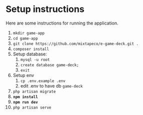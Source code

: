 # Setup instructions

Here are some instructions for running the application. 

1. `mkdir game-app`
2. `cd game-app`
3. `git clone https://github.com/mixtapeco/e-game-deck.git .`
4. `composer install`
5. Setup database: 
    1. `mysql -u root`
    2. `create database game-deck;` 
    3. `exit`
6. Setup env
    1. `cp .env.example .env`
    2. edit .env to have db `game-deck`
7. `php artisan migrate`
8. **`npm install`**
9. **`npm run dev`**
10. `php artisan serve`